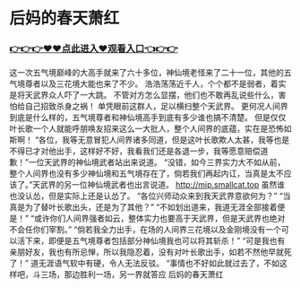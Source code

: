 # 后妈的春天萧红

### <a href="http://www.baidu.com/link?url=ok3_Ml5QdPpOWDUDT8PseJcBKYiYUthhvs1MDf_XWaxIqoOiiz3h9rK40scs4rg4&wd">👉👉👉♥♥点此进入♥观看入口👈👉👉</a>

这一次五气境巅峰的大高手就来了六十多位，神仙境老怪来了二十一位，其他的五气境尊者以及三花境大能也来了不少。
    浩浩荡荡近千人，个个都不是弱者，着实是将天武界众人吓了一大跳。
    不管对方怎么显摆，他们也不敢再乱说些什么，害怕给自己招致杀身之祸！
    单凭眼前这群人，足以横扫整个天武界。
    更何况人间界到底是什么样的，五气境尊者和神仙境高手到底有多少谁也搞不清楚。
    但是仅仅叶长歌一个人就能呼朋唤友招来这么一大批人，整个人间界的底蕴，实在是恐怖如斯啊！
    “各位，我等无意冒犯人间界诸多同道，但是这叶长歌欺人太甚，我等也是不得已才对他出手，这样好不好，我看我们还是各退一步，我等愿意赔偿道歉！”一位天武界的神仙境武者站出来说道。
    “没错，如今三界实力大不如从前，整个人间界也没有多少神仙境和五气境存在了，倘若我们再起内讧，当真是太不应该了。”天武界的另一位神仙境武者也出言说道。
    http://mip.smallcat.top
    虽然谁也没认怂，但是实际上还是认怂了。
    “各位兴师动众来到我天武界意欲何为？”
    “当真是为了替叶长歌出头，还是为了其他？”
    “不如划出道来，我道无涯全部接着便是！”
    “或许你们人间界强者如云，整体实力也要高于天武界，但是天武界也绝对不会任你们宰割。”
    “倘若我全力出手，在场的人间界三花境以及金刚境没有一个可以活下来，即便是五气境尊者包括部分神仙境我也可以将其斩杀！”
    “可是我也有亲朋好友，我也有所忌惮，所以我隐忍着，没有对叶长歌出手，如若不然他早就死了！”
    道无涯语气软中有硬，令人无法反驳。
    “事情也不好如此就过去了，不如这样吧，斗三场，那边胜利一场，另一界就答应
后妈的春天萧红
